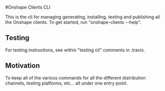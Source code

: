 #Onshape Clients CLI

This is the cli for managing generating, installing, testing and publishing all the Onshape clients. To get started, run "onshape-clients --help".

## Testing
For testing instructions, see within "testing cli" comments in .travis.

## Motivation
To keep all of the various commands for all the different distribution channels, testing platforms, etc... all under one entry point.